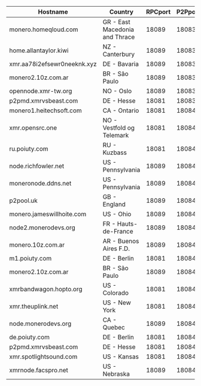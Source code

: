 Hostname | Country | RPCport | P2Pport
--- | --- | --- | ---
monero.homeqloud.com | GR - East Macedonia and Thrace | 18089 | 18083
home.allantaylor.kiwi | NZ - Canterbury | 18089 | 18083
xmr.aa78i2efsewr0neeknk.xyz | DE - Bavaria | 18089 | 18083
monero2.10z.com.ar | BR - São Paulo | 18089 | 18083
opennode.xmr-tw.org | NO - Oslo | 18089 | 18083
p2pmd.xmrvsbeast.com | DE - Hesse | 18081 | 18083
monero1.heitechsoft.com | CA - Ontario | 18081 | 18084
xmr.opensrc.one | NO - Vestfold og Telemark | 18081 | 18084
ru.poiuty.com | RU - Kuzbass | 18081 | 18084
node.richfowler.net | US - Pennsylvania | 18089 | 18084
moneronode.ddns.net | US - Pennsylvania | 18089 | 18084
p2pool.uk | GB - England | 18089 | 18084
monero.jameswillhoite.com | US - Ohio | 18089 | 18084
node2.monerodevs.org | FR - Hauts-de-France | 18089 | 18084
monero.10z.com.ar | AR - Buenos Aires F.D. | 18089 | 18084
m1.poiuty.com | DE - Berlin | 18081 | 18084
monero2.10z.com.ar | BR - São Paulo | 18089 | 18084
xmrbandwagon.hopto.org | US - Colorado | 18081 | 18084
xmr.theuplink.net | US - New York | 18081 | 18084
node.monerodevs.org | CA - Quebec | 18089 | 18084
de.poiuty.com | DE - Berlin | 18081 | 18084
p2pmd.xmrvsbeast.com | DE - Hesse | 18081 | 18084
xmr.spotlightsound.com | US - Kansas | 18081 | 18084
xmrnode.facspro.net | US - Nebraska | 18089 | 18084
